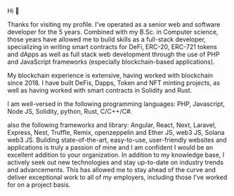 Hi 👋

Thanks for visiting my profile.
I’ve operated as a senior web and software developer for the 5 years. Combined with my B.Sc. in Computer science, those years have allowed me to build skills as a full-stack developer, 
specializing in writing smart contracts for DeFi, ERC-20, ERC-721 tokens and dApps as well as full stack web development 
through the use of PHP and JavaScript frameworks (especially blockchain-based applications).

My blockchain experience is extensive, having worked with blockchain since 2018. 
I have built DeFis, Dapps, Token and NFT minting projects, as well as having worked with smart contracts in Solidity and Rust.

I am well-versed in the following programming languages:
PHP, Javascript, Node JS, Solidity, python, Rust, C/C++/C#.

also the following frameworks and library:
Angular, React, Next, Laravel, Express, Nest, Truffle, Remix, openzeppelin and Ether JS, web3 JS, Solana web3 JS.
Building state-of-the-art, easy-to-use, user-friendly websites and applications is truly a passion of mine and I am confident I would be an excellent addition to your organization. In addition to my knowledge base, I actively seek out new technologies and stay up-to-date on industry trends and advancements. This has allowed me to stay ahead of the curve and deliver exceptional work to all of my employers, including those I've worked for on a project basis.



